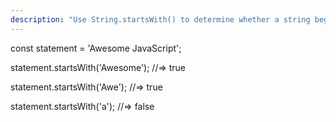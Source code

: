 ```yaml
---
description: "Use String.startsWith() to determine whether a string begins with the characters of a specified string 😍 #JavaScript #ES6 #100DaysOfCode"
---
```

const statement = 'Awesome JavaScript';

statement.startsWith('Awesome');
//=> true

statement.startsWith('Awe');
//=> true

statement.startsWith('a');
//=> false
